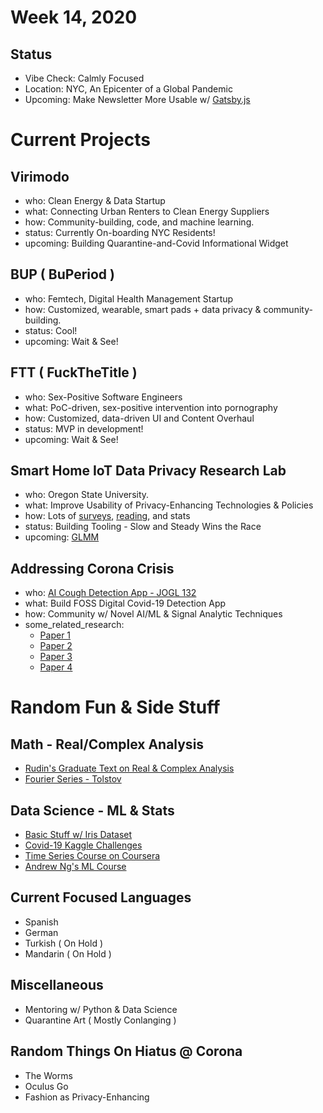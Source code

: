 # Week 14, 2020
## Status
* Vibe Check: Calmly Focused
* Location: NYC, An Epicenter of a Global Pandemic
* Upcoming: Make Newsletter More Usable w/ [Gatsby.js](https://www.gatsbyjs.org/)

# Current Projects
## Virimodo
* who: Clean Energy & Data Startup
* what: Connecting Urban Renters to Clean Energy Suppliers
* how: Community-building, code, and machine learning.
* status: Currently On-boarding NYC Residents!
* upcoming: Building Quarantine-and-Covid Informational Widget

## BUP ( BuPeriod )
* who: Femtech, Digital Health Management Startup
* how:  Customized, wearable, smart pads + data privacy & community-building.
* status: Cool!
* upcoming: Wait & See!

## FTT ( FuckTheTitle )
* who:  Sex-Positive Software Engineers
* what: PoC-driven, sex-positive intervention into pornography
* how:  Customized, data-driven UI and Content Overhaul
* status: MVP in development!
* upcoming: Wait & See!

## Smart Home IoT Data Privacy Research Lab
* who: Oregon State University.
* what: Improve Usability of Privacy-Enhancing Technologies & Policies
* how: Lots of [surveys](http://qualtrics.com/), [reading](https://ieeexplore.ieee.org/abstract/document/8103482), and stats
* status: Building Tooling - Slow and Steady Wins the Race
* upcoming: [GLMM](https://en.wikipedia.org/wiki/Generalized_linear_mixed_model)

## Addressing Corona Crisis
* who: [AI Cough Detection App - JOGL 132](https://app.jogl.io/project/132)
* what: Build FOSS Digital Covid-19 Detection App
* how: Community w/ Novel AI/ML & Signal Analytic Techniques
* some_related_research:
  * [Paper 1](https://link.springer.com/chapter/10.1007/978-3-662-49381-6_29)
  * [Paper 2](https://respiratory-research.biomedcentral.com/articles/10.1186/s12931-019-1046-6)
  * [Paper 3](https://dl.acm.org/doi/abs/10.1145/2750858.2804262?casa_token=1FlcLf3Xpg4AAAAA%3Af8Z3OZWrbSUxlUvXdC9H-qMdB_BAoUAGnW22h3wb9Y7ZJFjpr1uvOjSbtAfEtDOQVrBrs4BuTKQD5HU)
  * [Paper 4](https://www.scribd.com/document/360944829/An-Integrated-Computerized-Cough-Analysis-by-Using-Wavelet-for-Pneumonia-Diagnosis-1)

# Random Fun & Side Stuff
## Math - Real/Complex Analysis
* [Rudin's Graduate Text on Real & Complex Analysis](https://www.amazon.com/Real-Complex-Analysis-Higher-Mathematics/dp/0070542341)
* [Fourier Series - Tolstov](https://www.amazon.com/Fourier-Dover-Mathematics-Georgi-Tolstov-ebook/dp/B008TVG4ES)

## Data Science - ML & Stats
* [Basic Stuff w/ Iris Dataset](https://www.kaggle.com/jchen2186/machine-learning-with-iris-dataset)
* [Covid-19 Kaggle Challenges](https://www.kaggle.com/allen-institute-for-ai/CORD-19-research-challenge)
* [Time Series Course on Coursera](https://www.coursera.org/learn/practical-time-series-analysis/home/welcome)
* [Andrew Ng's ML Course](https://www.coursera.org/search?query=angdrew%20ng)

## Current Focused Languages
* Spanish
* German
* Turkish ( On Hold )
* Mandarin ( On Hold )

## Miscellaneous
* Mentoring w/ Python & Data Science
* Quarantine Art ( Mostly Conlanging )

## Random Things On Hiatus @ Corona
- The Worms
- Oculus Go
- Fashion as Privacy-Enhancing
